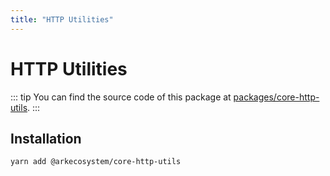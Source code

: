 ```yaml
---
title: "HTTP Utilities"
---
```


# HTTP Utilities

::: tip
You can find the source code of this package at [packages/core-http-utils](https://github.com/ArkEcosystem/core/tree/develop/packages/core-http-utils).
:::

## Installation

```bash
yarn add @arkecosystem/core-http-utils
```
